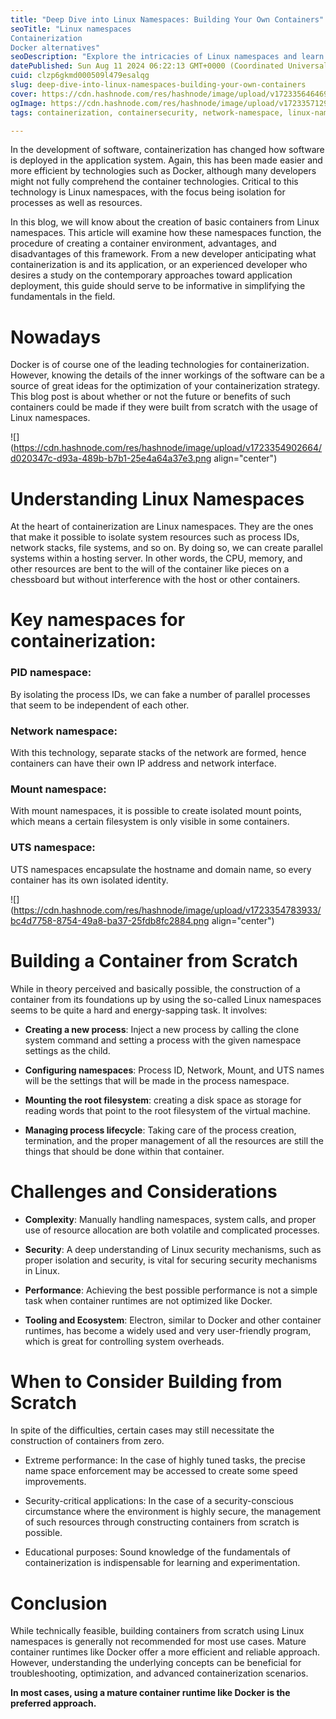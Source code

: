 ```yaml
---
title: "Deep Dive into Linux Namespaces: Building Your Own Containers"
seoTitle: "Linux namespaces
Containerization
Docker alternatives"
seoDescription: "Explore the intricacies of Linux namespaces and learn how to build your own containers from scratch. This guide covers key namespaces, and containers."
datePublished: Sun Aug 11 2024 06:22:13 GMT+0000 (Coordinated Universal Time)
cuid: clzp6gkmd000509l479esalqg
slug: deep-dive-into-linux-namespaces-building-your-own-containers
cover: https://cdn.hashnode.com/res/hashnode/image/upload/v1723356464698/10134e38-c6f5-46e7-b067-79d360c21c13.jpeg
ogImage: https://cdn.hashnode.com/res/hashnode/image/upload/v1723357129090/c5463d42-0399-4c75-ad2e-bfe46407a737.jpeg
tags: containerization, containersecurity, network-namespace, linux-namespaces, docker-alternatives, process-isolation, mount-namespace, uts-namespace, container-performance, container-lifecycle-management, how-to-build-containers-using-linux-namespaces, understanding-linux-namespaces-for-containerization, advantages-and-disadvantages-of-linux-namespaces, creating-isolated-environments-with-linux-namespaces, step-by-step-guide-to-linux-namespaces

---
```


In the development of software, containerization has changed how software is deployed in the application system. Again, this has been made easier and more efficient by technologies such as Docker, although many developers might not fully comprehend the container technologies. Critical to this technology is Linux namespaces, with the focus being isolation for processes as well as resources.

In this blog, we will know about the creation of basic containers from Linux namespaces. This article will examine how these namespaces function, the procedure of creating a container environment, advantages, and disadvantages of this framework. From a new developer anticipating what containerization is and its application, or an experienced developer who desires a study on the contemporary approaches toward application deployment, this guide should serve to be informative in simplifying the fundamentals in the field.

# Nowadays

Docker is of course one of the leading technologies for containerization. However, knowing the details of the inner workings of the software can be a source of great ideas for the optimization of your containerization strategy. This blog post is about whether or not the future or benefits of such containers could be made if they were built from scratch with the usage of Linux namespaces.

![](https://cdn.hashnode.com/res/hashnode/image/upload/v1723354902664/d020347c-d93a-489b-b7b1-25e4a64a37e3.png align="center")

# Understanding Linux Namespaces

At the heart of containerization are Linux namespaces. They are the ones that make it possible to isolate system resources such as process IDs, network stacks, file systems, and so on. By doing so, we can create parallel systems within a hosting server. In other words, the CPU, memory, and other resources are bent to the will of the container like pieces on a chessboard but without interference with the host or other containers.

# **Key namespaces for containerization:**

### PID namespace:

By isolating the process IDs, we can fake a number of parallel processes that seem to be independent of each other.

### Network namespace:

With this technology, separate stacks of the network are formed, hence containers can have their own IP address and network interface.

### Mount namespace:

With mount namespaces, it is possible to create isolated mount points, which means a certain filesystem is only visible in some containers.

### UTS namespace:

UTS namespaces encapsulate the hostname and domain name, so every container has its own isolated identity.

![](https://cdn.hashnode.com/res/hashnode/image/upload/v1723354783933/bc4d7758-8754-49a8-ba37-25fdb8fc2884.png align="center")

# Building a Container from Scratch

While in theory perceived and basically possible, the construction of a container from its foundations up by using the so-called Linux namespaces seems to be quite a hard and energy-sapping task. It involves:

* **Creating a new process**: Inject a new process by calling the clone system command and setting a process with the given namespace settings as the child.
    
* **Configuring namespaces**: Process ID, Network, Mount, and UTS names will be the settings that will be made in the process namespace.
    
* **Mounting the root filesystem**: creating a disk space as storage for reading words that point to the root filesystem of the virtual machine.
    
* **Managing process lifecycle**: Taking care of the process creation, termination, and the proper management of all the resources are still the things that should be done within that container.
    

# Challenges and Considerations

* **Complexity**: Manually handling namespaces, system calls, and proper use of resource allocation are both volatile and complicated processes.
    
* **Security**: A deep understanding of Linux security mechanisms, such as proper isolation and security, is vital for securing security mechanisms in Linux.
    
* **Performance**: Achieving the best possible performance is not a simple task when container runtimes are not optimized like Docker.
    
* **Tooling and Ecosystem**: Electron, similar to Docker and other container runtimes, has become a widely used and very user-friendly program, which is great for controlling system overheads.
    

# When to Consider Building from Scratch

In spite of the difficulties, certain cases may still necessitate the construction of containers from zero.

* Extreme performance: In the case of highly tuned tasks, the precise name space enforcement may be accessed to create some speed improvements.
    
* Security-critical applications: In the case of a security-conscious circumstance where the environment is highly secure, the management of such resources through constructing containers from scratch is possible.
    
* Educational purposes: Sound knowledge of the fundamentals of containerization is indispensable for learning and experimentation.
    

# Conclusion

While technically feasible, building containers from scratch using Linux namespaces is generally not recommended for most use cases. Mature container runtimes like Docker offer a more efficient and reliable approach. However, understanding the underlying concepts can be beneficial for troubleshooting, optimization, and advanced containerization scenarios.

**In most cases, using a mature container runtime like Docker is the preferred approach.**